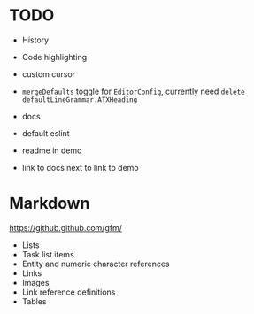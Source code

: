 # TODO
- History
- Code highlighting
- custom cursor

- `mergeDefaults` toggle for `EditorConfig`, currently need `delete defaultLineGrammar.ATXHeading`

- docs
- default eslint
- readme in demo
- link to docs next to link to demo

# Markdown
https://github.github.com/gfm/

- Lists
- Task list items
- Entity and numeric character references
- Links
- Images
- Link reference definitions
- Tables

